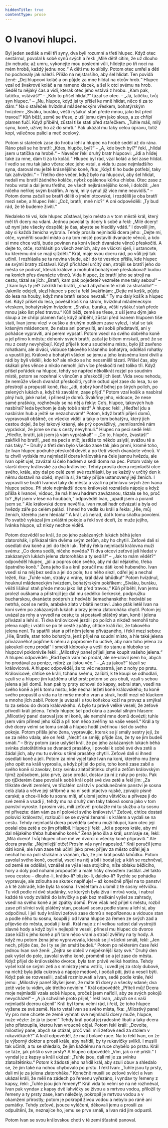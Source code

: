```yaml
---
hiddenTitle: true
contentType: prose
---
```


# O Ivanovi hlupci.

Byl jeden sedlák a měl tři syny, dva byli rozumní a třetí hlupec. Když otec sestárnul, povolal k sobě synů svých a řekl: „Milé děti! cítím, že už dlouho živ nebudu; až umru, vykonejte mou poslední vůli, hlídejte po tři noci na mém hrobě, každý jednu noc.“ A děti mu to slíbily. Potom otec umřel a děti ho pochovaly jak náleží. Přišlo na nejstaršího, aby šel hlídat. Ten povídá ženě: „Dej hlupcovi koláč a on půjde za mne hlídat na otcův hrob.“ Hlupec vzal od švakrové koláč a na rameno klacek, a šel k otci svému na hrob. Seděl tu nějaký čas a vidí, kterak otec jeho vstává z hrobu. „Kam pak, tatíčku, vstáváš?“ – „Kdo to přišel hlídat?“ tázal se otec. – „Já, tatíčku, tvůj syn hlupec.“ – „Nu, hlupce, když jsi ty přišel ke mně hlídat, něco ti za to dám.“ Na o stařeček hvízdnul mládeneckým vřeskem, bohatýrským hvizdem: „Siváku, buráku, věští ryšáku! staň přede mnou, jako list před travou!“ Kůň běží, země se třese, z uší jemu dým jako sloup, a ze chřípí plamen fučí. Když přiběhl, zůstal tiše stati před stařečkem. „Tuhle máš, milý synu, koně, užívej ho až do smrti.“ Pak ukázal mu taky celou úpravu, totiž kopí, válečnou palici a meč ocelový.

Potom si stařeček zase do hrobu lehl a hlupec na hrobě seděl až do rána. Ráno ptali se ho bratří: „Kdes, hlupče, byl?“ – „A, kde bych byl?“ řekl, „hlídal jsem u tatíčka na hrobě.“ – Navečer řekl druhý bratr hlupcovi: „Jdi a hlídej také za mne, dám ti za to koláč.“ Hlupec byl rád, vzal koláč a šel zase hlídat. I vedlo se mu tak jako včera: otec jeho vstal, a vida tu zase nejmladšího syna, daroval mu ještě krásnějšího koně, řka: „Když ti ho bude potřebí, taky tak zahvízdni.“ – Třetího dne večer, když bylo na hlupcovi, aby šel hlídat, nedali mu bratří žádného koláče, nýbrž opálenou kůrku chleba. Otec zase z hrobu vstal a dal jemu třetího, ze všech nejkrásnějšího koně, i doložil: „Jen ničeho neříkej svým bratřím. A nyní, milý synu! již více mne neuvidíš.“ – Potom doma začali se bratří děliti o jmění otcovské, i rozdělili je oba bratří mezi sebe, a hlupec řekl: „Což, bratří, mně nic?“ A oni odpověděli: „Ty bud rád, že tě budeme živiti.“

Nedaleko té vsi, kde hlupec zůstával, bylo město a v tom městě král, který měl tři dcery na vdaní. Jednou povolal ty dcery k sobě a řekl: „Milé dcery! už nyní jste všecky dospělé; je čas, abyste se hleděly vdáti.“ I dovolil jim, aby si každá ženicha vybrala. Tehdy prosila nejmladší dcera jeho: „Dejte mí, otče, vyměřiti soudní místo a na tom místě postavíti dvanácte věnců, a kdo si mne chce vzíti, bude povinen na koni všech dvanácte věnců přeskočiti. A dejte to, otče, rozhlásiti po všech zemích, aby se všickni sjeli, i ustanovte, ku kterému dní se mají sjížděti.“ Král, maje svou dceru rád, po vůlí její tak učinil. I rozhlásila se ta novina všude, až i do té vesnice přišla, kde hlupec se svými bratry zůstával. Když přicházel určitý den, strojili se bratří jeho do města se podívat, kterak králové a mohutní bohatýrové přeskakovat! budou na koních přes dvanácte věnců. Vida hlupec, že bratří jeho se strojí na cestu, tázal se jích: „Bratří, kam pak pojedete? vezměte mne taky sebou!“ – „I kam bys ty jel? zakřiklí ho bratří, „snad abychom tě vzali za strašidlo!“ – Jakmile odejeli, slezl hlupec s peci a řekl švakřinám: „Dejte mi košík, půjdu do lesa na houby, když mne bratří sebou nevzali.“ Ty mu daly košík a hlupec šel. Když přišel do lesa, pověsil košík na strom, hvízdnul mládeneckým vřeskem, bohatýrským hvizdem: „Siváku, buráku, věští ryšáku! staň přede mnou jako list před travou.“ Kůň běží, země se třese, z uší jemu dým jako sloup a ze chřípí plamen fučí; když přiběhl, zůstal před Ivanem hlupcem tiše stati, Ivan jemu vlezl v ouško a druhým ouškem zase vylezl, i stal se tak krásným mládencem, že nelze ani pomyslíti, ani sobě představítí, ani y pohádce vypraviti, ani perem vypsatí. Potom vsedl na svého dobrého koně a jel přímo k městu; dohoniv svých bratří, začal je bičem mrskatí, proč že se mu z cesty nevyhýbají. Když přijel k tomu soudnému místu, bylo již zavřeno rohatkami, ale diváci, vidouce takového krásného bohatýra, oddělali rohatky a vpustili jej. Králové a bohatýři všickni se jemu a jeho krásnému koni divili a rádi by byli věděli, kdo to? ale nikdo se ho neosmělil tázati. Přišel čas, aby skákali přes věnce a nikdo nemohl jich více přeskočiti než toliko tři. Když přišel pořádek na hlupce, tehdy se napřed několikrát rozjel po soudním místě, potom se rozehnal k věncům a přeskočil jich šest. Vida svou nehodu, že nemůže všech dvanáct přeskočiti, rychle odtud ujel zase do lesa, tu se přestrojil a propustil koně, řka: „Jdi, dobrý koni! běhej po širých polích, po zelených lukách a, když tě zavolám, zase přijď.“ Potom vzal košík a nasbíral plný hub, jaké našel, i přinesl je domů. Švakřiny jeho, vidouce, že nese samé prašivky, rozhněvaly se na něj a řekly: Co’s, hlupce, takových hub nasbíral? leda bychom je daly tobě sníst!“ A hlupec řekl: „Hleďte! jdu a nasbírám hub a ještě se nezachovám!“ Potom, když bratří přijeli domů, vypravovali obšírně, co všecko viděli a taky o tom bohatýru, který jich cestou dojel, že byl takový krásný, ale prý opovážlivý, „nemilosrdně nám vypráskal, že jsme se mu s cesty nevyhnuli.“ Hlupec na peci sedě řekl: „Hleďte, bratři, jak jsem já vám vypráskal!“ – „Co to, hlupče, žvastáš!“ zakřikli ho bratří, „sed na peci a mlč; jestliže to někdo uslyší, svážou tě a nás taky.“ – Druhý a třetí den bylo všecko zase tak jako první, kromě toho, že Ivan hlupec podruhé přeskočil devět a po třetí všech dvanácte věnců. V tu chvíli vytiskla mu nejmladší dcera královská na čele jasnou hvězdu, ale Ivan opět ujel, zavázal si čelo hadrem a sedl doma na pec. Potom vdaly se starší dcery královské za dva královice. Tehdy prosila dcera nejmladší otce svého, krále, aby dal po celé zemi své rozhlásiti, by se každý v určitý den k němu dostavil na oběd; myslila si, že taky přijde ustanovený její ženich. I vypravili se bratří Ivanovi taky do města a vzali na přímluvu svých žen Ivana hlupce sebou. Při stole nejmladší dcera královská roznášela nápoje a když přišla k Ivanovi, vidouc, že má hlavu hadrem zavázanou, tázala se ho, proč to? „Byl jsem v lese na houbách,“ odpověděl Ivan, „upadl jsem a poranil jsem se.“ Ale královská dcera nevěřila. Ivan musil hadr odvázati a byla od hvězdy záře po celém paláci. I hned ho vedla ku králi a řekla: „Hle, můj ženich, kterého jsem hledala!“ A král, ač nerad, dal k tomu sňatku povolení. Po svatbě vykázal jím zvláštní pokoje a řekl své dceři, že muže jejího, Ivánka hlupce, už nikdy nechce viděti.

Potom dozvěděl se král, že po jeho zakázaných lukách běhá jelen zlatorohák, i přikázal těm dvěma svým zeťům, aby ho chytili. Zeťové dali si osedlati dva koně a jeli do těch luk. Tehdy řekla nejmladší královna muži svému: „Co doma sedíš, ničeho nevěda? Ti dva otcovi zeťové jeli hledat v zakázaných lukách jelena zlatoroháka a ty sedíš!“ – „Jak to mám vědět?“ odpověděl hlupec, „jdi a popros otce svého, aby mí dal nějakého, třeba špatného koně.“ Žena jeho šla a král poručil mu dáti koně hubeného. Ivan vsedl si na něj bez sedla a jel do pole; tu s něho slezl, odřel jej a nechal ležeti, řka: „Tuhle vám, straky a vrány, král dává lahůdku!“ Potom hvízdnul, houknul mládeneckým hvizdem, bohatýrským pokřikem: „Siváku, buráku, věští lišáku! staň přede mnou jako list před travou,“ Kůň přiběhl, Ivan jemu prolezl ouškama a přistrojil jej: dal mu sedélko čerkeské, podpružku bucharskou, dvanácte podpruh z hedvábí šemachanského: hedvábí se netrhá, ocel se netře, arabské zlato v blátě nerzaví. Jako pták letěl Ivan na koni svém po zakázaných lukách a brzy jelena zlatoroháka chytil. Potom jej uvázal za rohy a vyvedl na cestu; tu si postavil plátěný stan, koně i jelena přivázal a lehl si. Ti dva královicové jezdili po polích a nikdež nemohli toho jelena najiti; i vrátili se po té cestě zpátky, chtíce králi říci, že takového jelena není. Tu spatřili stan a pří něm jelena přivázaného, i řekli mezi sebou: „Hle, Bratře, stan toho bohatýra, jenž přijel na soudní místo, a hle také jelena přivázaného! pojďme k němu a poprosme ho uctivě, aby nám toho jelena za jakoukoli cenu prodal“ I smekli klobouky a vešli do stanu a hluboko se hlupcovi poklonivše řekli: „Milostivý pane! přijeli jsme koupit vašeho jelena.“ A hlupec odpověděl: „Rád bych vám ho prodal, ale ne-ulovil jsem ho, abych ho prodával za peníze, nýbrž za jistou věc.“ – „A za jakou?“ tázali se královicové. A hlupec odpověděl, že to věc nepatrná, jen z nohy po prstu. Královicové, chtíce se králi, tchánu svému, zalíbiti, k té koupi se odhodlali, szuli se a hlupec jim každému uřízl prst; potom se zas obuli, vzali s sebou jelena a jeli domů. Ivan pak ty prsty schoval do kapsy, sebral stan, vsedl na svého koně a jel k tomu místu, kde nechal ležeti koně královského; tu koně svého propustil a vida na té mrše mnoho vran a strak, hodil mezi ně klackem a mnoho jích zabil. Potom je uvázal i s tou koňskou koží na provaz a smýkal to za sebou do dvora královského. A bylo tu právě veliké veselí, že zeťové přivedli králi jelena. Tehdy hlupec šel pod okna a zavolal silným hlasem: „Milostivý pane! daroval jste mi koně, ale nemohl mne domů dovézti; tuhle jsem vám přinesl jeho kůži a při tom něco zvěřiny na vaše veselí.“ Král a ty dvě dcery velmi se tomu smáli a hlupec hodil zvěřinou i šel do svého pokoje. Potom přišla jeho žena, vypravujíc, kterak se jí smály sestry její, že se za něho vdala; ale on řekl: „Nechť se smějí; přijde čas, že ty se jim budeš smáti.“ – Brzy potom zase uslyšel král, že po jeho zakázaných lukách běhá svinka zlatoštětinka se dvanácti prasátky, i povolal k sobě své dva zetě a žádal jích, aby mu tu svínku s těmi prasátky chytili. Zeťové dali si ihned osedlati koně a jeli. Potom za nimi vyjel také Ivan na koni, kterého mu žena jeho opět na králi vyprosila, a když přijel do pole, toho koně zase zabil a svého koně si zavolav, brzy svinku zlatoštětinku chytil a zeťům královským týmž způsobem, jako prvé, zase prodal, dostav za ni z ruky po prstu. Pak po rj£kterém čase povolal k sobě král opět své dva zetě a řekl jim: „Za třikráte devíti zeměmi, ve třicátém cařství v podslunečném panství je sosna celá zlatá a větve její stříbrné a na ní sedí ptactvo rajské, zpívajíc písně carské; a chce-li kdo tu sosnu míti, ať ulomí jednu větvičku a přiveze ji do své země a vsadí ji, tehdy mu na druhý den taky taková sosna jako v tom panství vyroste. I prosím vás, milí zeťové! prokažte mi tu službu a tu sosnu mi přivezte: dám vám za ní polovici svého království.“ Zeťové, chtíce dostati polovici království, rozloučili se se svými ženami i s králem a vydali se na cestu. Tehdy nejmladší dcera pověděla svému muži hlupci, kam otec její poslal oba zetě a co jim přislíbil. Hlupec jí řekl: „Jdi a popros krále, aby mi dal nějakého třeba hubeného koně.“ Žena jeho šla a král, usmívaje se, řekl: „Milá dcero! Tvůj hlupec chce mě ve dvorci o všecky koně připraviti.“ Ale dcera pravila: „Nejmilejší otče! Prosím vás nyní naposled.“ Král poručil jemu dáti koně, ale Ivan zase tak učinil jako prve: přijev za město odřel jej a nechal ho na polí strakám a vranám, řka, že jím král posílá lahůdku. Potom zavolal svého koně, osedlal, vsedl na něj a bil i bodal jej; a kůň se rozhněval, od země se oddělal, vznášel se výše lesa stojícího, níže oblaku běžícího, hory a doly pod nohami propouštěl a malé říčky chvostem zastílal. Jel takto svou cestou – dlouho-li, krátko-li? blízko-li, daleko-li? Rychle se pohádka vypravuje, ale zdlouha se skutek naplňuje! – až konečně přijel na to panství a k té zahradě, kde byla ta sosna. I vešel tam a ulomil z té sosny větvičku. Tu vidí podle ní dvě studánky, ve kterých byla živá i mrtvá voda, i nabral každé té vody zvláště do lahvičky a pak bez meškání vyšel ze zahrady, vsedl na svého koně a jel zpátky domů. Prve však než přijel k městu, rozbil zase při silnici svůj plátěný stan, postavil sosnu podle stanu a lehl si, aby odpočinul. I jeli tudy královi zeťové zase domů s nepořízenou a vidouce stan a podle něho tu sosnu, koupili ji od Ivana hlupce za řemen ze svých zad a přijevše do města, podali ji králi. Král maje z ní velkou radost dal vystrojiti slavné hody a když byli v nejlepším veselí, přinesl mu hlupec do dvorce zase kůži s jeho koně a při tom něco vraní a stračí zvěřiny na ty hody. A když mu potom žena jeho vypravovala, kterak se jí všickni smáli, řekl: „Jen nech, přijde čas, že i ty se jim smáti budeš.“ Potom po některém čase řekl jednou Ivan své ženě: „Zejtra se obleč v nejpěknější šaty své.“ Druhý den pak vyšel do pole, zavolal svého koně, proměnil se a jel zase do města. Když přijel do královského dvorce, byla tam právě veliká hostina. Tehdy vyšel král se svými zeti a s ministry jemu vstříc, i uvedl jej za stoly dubové, na nichž byla jídla cukrová a nápoje medové, i počali piti, jisti a veseli býti. Když pak se rozveselili, začali rozmlouvati a Ivan, sedě podle krále, řekl jemu: „Milostivý pane! Slyšel jsem, že máte tři dcery a všecky vdané; dva zetě vaše tu vidím, ale třetího nevidím.“ Král odpověděl: „Příteli můj! Dcera moje nejmladší vzala sobě hlupce, pročež jsem nařídil, aby ze svých pokojů nevycházel“ – „A já schválně proto přijel,“ řekl Ivan, „abych se s vaší nejmladší dcerou oženil“ Král byl tomu velmi rád, i řekl, že toho hlupce vyžene ze své země. Na to vstal Ivan se svého místa, řka: „Milostivý pane! Vy pro mne chcete ze země vyhnati své nejmladší dcery muže, hlupce, nuže vězte: že já to jsem!“ Tehdy král počal jej radostně líbati a taky dcera jeho přistoupila, kterou Ivan vroucně objal. Potom řekl králi: „Dovolte, milostivý pane, abych se otázal, proč vaši milí zeťové sedí za stolem v rukavičkách?“ A král odpověděl, že mají bolavé ruce. Na to řekl Ivan, on že je výborný doktor a prosil krále, aby nařídil, by ty rukavičky svlíkli. I musili tak učiniti, a tu se shledalo, že jím každému na ruce chybělo po prstu. Král se táže, jak přišli o své prsty? A hlupec odpověděl: „Vím, jak o ně přišli.“ I vyndal je z kapsy a králi ukázal: „Tuhle jsou, dali mi je za svinku zlatoštětinku.“ Potom k žádostí jeho nařídil král, aby szuli obuv a shledalo se, že jim také na nohou chybovalo po prstu. I řekl Ivan: „Tuhle jsou ty prsty, dali mi je za jelena zlatoroháka.“ Konečně musili se zeťové svléci a Ivan ukázal králi, že měli na zádech po řemenu vyřezáno, i vyndav ty řemeny z kapsy, řekl: „Tuhle jsou jich řemeny!“ Král vida to velmi se na ně rozhněval, Ivan pak vyndav z kapsy dvě lahvičky se živou a s mrtvou vodou, přiložil ty řemeny a ty prsty zase, kam náležely, pokropil je mrtvou vodou a v okamžení přirostly; potom je pokropil živou vodou a nebylo po ráně ani památky. Tehdy zeťové, jsouce vyléčeni, děkovali jemu a prosili za odpuštění, že, neznajíce ho, jemu se prve smáli, a Ivan rád jim odpustil.

Potom Ivan se svou královskou chotí v té zemi šťastně panoval.
